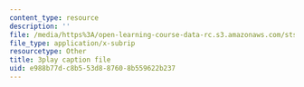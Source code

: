 ```yaml
---
content_type: resource
description: ''
file: /media/https%3A/open-learning-course-data-rc.s3.amazonaws.com/sts-050-the-history-of-mit-spring-2011/e988b77dc8b553d887608b559622b237_drFOEAuLspU.vtt
file_type: application/x-subrip
resourcetype: Other
title: 3play caption file
uid: e988b77d-c8b5-53d8-8760-8b559622b237
---
```

